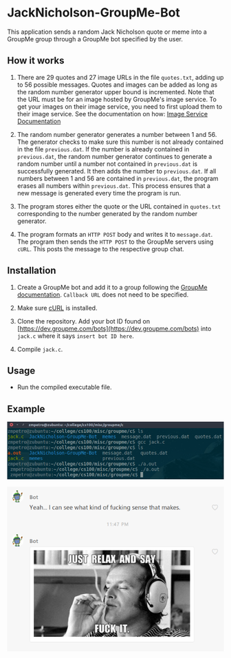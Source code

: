 JackNicholson-GroupMe-Bot
=========================

This application sends a random Jack Nicholson quote or meme into a GroupMe group through a GroupMe bot specified by the user.

How it works
------------

1. There are 29 quotes and 27 image URLs in the file `quotes.txt`, adding up to 56 possible messages. Quotes and images can be added as long as the random number generator upper bound is incremented. Note that the URL must be for an image hosted by GroupMe's image service. To get your images on their image service, you need to first upload them to their image service. See the documentation on how: [Image Service Documentation](https://dev.groupme.com/docs/image_service)

2. The random number generator generates a number between 1 and 56. The generator checks to make sure this number is not already contained in the file `previous.dat`. If the number is already contained in `previous.dat`, the random number generator continues to generate a random number until a number not contained in `previous.dat` is successfully generated. It then adds the number to `previous.dat`. If all numbers between 1 and 56 are contained in `previous.dat`, the program erases all numbers within `previous.dat`. This process ensures that a new message is generated every time the program is run.

3. The program stores either the quote or the URL contained in `quotes.txt` corresponding to the number generated by the random number generator.

4. The program formats an `HTTP POST` body and writes it to `message.dat`. The program then sends the `HTTP POST` to the GroupMe servers using `cURL`. This posts the message to the respective group chat.

Installation
------------

1. Create a GroupMe bot and add it to a group following the [GroupMe documentation](https://dev.groupme.com/tutorials/bots). `Callback URL` does not need to be specified.

2. Make sure [cURL](https://curl.haxx.se/download.html) is installed.

3. Clone the repository. Add your bot ID found on [https://dev.groupme.com/bots](https://dev.groupme.com/bots) into `jack.c` where it says `insert bot ID here`.

4. Compile `jack.c`.

Usage
-----

* Run the compiled executable file.

Example
-------

![alt screen1](https://raw.githubusercontent.com/zmpetro/JackNicholson-GroupMe-Bot/master/examples/screen1.png)

![alt screen2](https://raw.githubusercontent.com/zmpetro/JackNicholson-GroupMe-Bot/master/examples/screen2.png)
